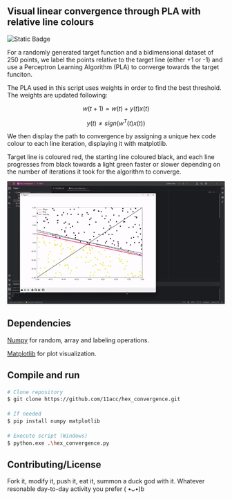 ## Visual linear convergence through PLA with relative line colours

![Static Badge](https://img.shields.io/badge/version-1.0-blue)

For a randomly generated target function and a bidimensional dataset of 250 points, we label the points relative to the target line (either +1 or -1) and use a Perceptron Learning Algorithm (PLA) to converge towards the target funciton.

The PLA used in this script uses weights in order to find the best threshold. The weights are updated following:

$$ w(t+1) = w(t) + y(t)x(t) $$

$$ y(t) \ne sign(w^T(t)x(t)) $$

We then display the path to convergence by assigning a unique hex code colour to each line iteration, displaying it with matplotlib.

Target line is coloured red, the starting line coloured black, and each line progresses from black towards a light green faster or slower depending on the number of iterations it took for the algorithm to converge.

![Gif of script in action](./hex_gif.gif)

## Dependencies
[Numpy](https://numpy.org/) for random, array and labeling operations.

[Matplotlib](https://matplotlib.org/) for plot visualization.

## Compile and run

```bash
# Clone repository
$ git clone https://github.com/11acc/hex_convergence.git

# If needed
$ pip install numpy matplotlib

# Execute script (Windows)
$ python.exe .\hex_convergence.py
```

## Contributing/License

Fork it, modify it, push it, eat it, summon a duck god with it. Whatever resonable day-to-day activity you prefer ( •ᴗ•)b
